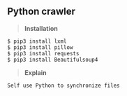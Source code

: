 ## Python crawler
>**Installation**
```
$ pip3 install lxml
$ pip3 install pillow
$ pip3 install requests
$ pip3 install Beautifulsoup4
```
>**Explain**
```
Self use Python to synchronize files
```



 